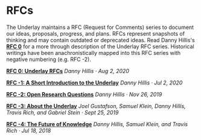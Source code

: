 # RFCs

The Underlay maintains a RFC (Request for Comments) series to document our ideas, proposals, progress, and plans. RFCs represent snapshots of thinking and may contain outdated or deprecated ideas. Read Danny Hillis's [**RFC 0**]() for a more through description of the Underlay RFC series. Historical writings have been anachronistically mapped into this RFC series with negative numbering (e.g. RFC -2).

[**RFC 0: Underlay RFCs**]()
*Danny Hillis · Aug 2, 2020*

[**RFC -1: A Short Introduction to the Underlay**](https://www.underlay.org/pub/short-intro)
*Danny Hillis · Jul 2, 2020*

[**RFC -2: Open Research Questions**](https://www.underlay.org/pub/research-questions/draft)
*Danny Hillis · Nov 26, 2019*

[**RFC -3: About the Underlay**](https://www.underlay.org/pub/tdefqg1q)
*Joel Gustafson, Samuel Klein, Danny Hillis, Travis Rich, and Gabriel Stein · Sept 25, 2019*

[**RFC -4: The Future of Knowledge**](https://www.underlay.org/pub/future)
*Danny Hillis, Samuel Klein, and Travis Rich · Jul 18, 2018*

